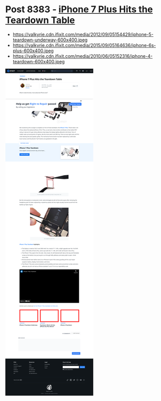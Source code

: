 # Post 8383 - [iPhone 7 Plus Hits the Teardown Table](https://www.ifixit.com/News/8383/iphone-7-plus-teardown)

- https://valkyrie.cdn.ifixit.com/media/2012/09/05154429/iphone-5-teardown-underway-600x400.jpeg
- https://valkyrie.cdn.ifixit.com/media/2015/09/05164636/iphone-6s-plus-600x400.jpeg
- https://valkyrie.cdn.ifixit.com/media/2010/06/05152316/iphone-4-teardown-600x400.jpeg

![screencap](screenshots/d5a97a3e-45a9-46f2-800a-7ed07f21d4ee.png)
